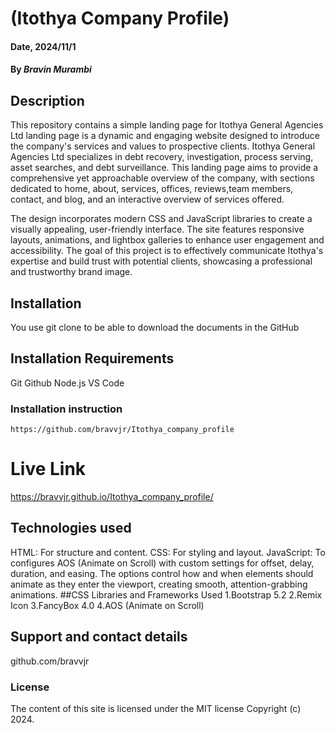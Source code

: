 # (Itothya Company Profile)

#### Date, 2024/11/1

#### By *Bravin Murambi*

## Description
This repository contains a simple landing page for Itothya General Agencies Ltd landing page is a dynamic and engaging website designed to introduce the company's services and values to prospective clients. Itothya General Agencies Ltd specializes in debt recovery, investigation, process serving, asset searches, and debt surveillance. This landing page aims to provide a comprehensive yet approachable overview of the company, with sections dedicated to home, about, services, offices, reviews,team members, contact, and blog, and an interactive overview of services offered.

The design incorporates modern CSS and JavaScript libraries to create a visually appealing, user-friendly interface. The site features responsive layouts, animations, and lightbox galleries to enhance user engagement and accessibility. The goal of this project is to effectively communicate Itothya's expertise and build trust with potential clients, showcasing a professional and trustworthy brand image.

## Installation
You use git clone to be able to download the documents in the GitHub

## Installation Requirements
Git
Github
Node.js
VS Code

### Installation instruction
```
https://github.com/bravvjr/Itothya_company_profile
```

# Live Link
https://bravvjr.github.io/Itothya_company_profile/
## Technologies used
HTML: For structure and content.
CSS: For styling and layout.
JavaScript: To configures AOS (Animate on Scroll) with custom settings for offset, delay, duration, and easing. The options control how and when elements should animate as they enter the viewport, creating smooth, attention-grabbing animations.
##CSS Libraries and Frameworks Used
1.Bootstrap 5.2
2.Remix Icon
3.FancyBox 4.0
4.AOS (Animate on Scroll)



## Support and contact details
github.com/bravvjr

### License
The content of this site is licensed under the MIT license
Copyright (c) 2024.

